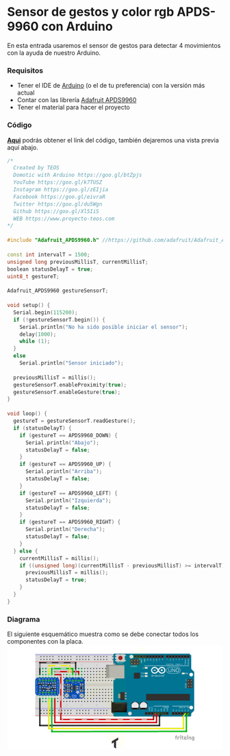 # Sensor de gestos y color rgb APDS-9960 con Arduino
En esta entrada usaremos el sensor de gestos para detectar 4 movimientos con la ayuda de nuestro Arduino.

### Requisitos
- Tener el IDE de [Arduino](https://www.arduino.cc/en/Main/Software) (o el de tu preferencia) con la versión más actual
- Contar con las librería [Adafruit APDS9960](https://github.com/adafruit/Adafruit_APDS9960)
- Tener el material para hacer el proyecto

### Código
**[Aqui](https://github.com/proyectoTEOS/Sensor-de-gestos-y-color-rgb-APDS-9960-con-Arduino/blob/master/Sensor-de-gestos-y-color-rgb-APDS-9960-con-Arduino.ino)** podrás obtener el link del código, también dejaremos
una vista previa aquí abajo.

```c++
/*
  Created by TEOS
  Domotic with Arduino https://goo.gl/btZpjs
  YouTube https://goo.gl/k7TUSZ
  Instagram https://goo.gl/zEIjia
  Facebook https://goo.gl/eivraR
  Twitter https://goo.gl/du5Wgn
  Github https://goo.gl/Xl5IiS
  WEB https://www.proyecto-teos.com
*/

#include "Adafruit_APDS9960.h" //https://github.com/adafruit/Adafruit_APDS9960

const int intervalT = 1500;
unsigned long previousMillisT, currentMillisT;
boolean statusDelayT = true;
uint8_t gestureT;

Adafruit_APDS9960 gestureSensorT;

void setup() {
  Serial.begin(115200);
  if (!gestureSensorT.begin()) {
    Serial.println("No ha sido posible iniciar el sensor");
    delay(1000);
    while (1);
  }
  else
    Serial.println("Sensor iniciado");

  previousMillisT = millis();
  gestureSensorT.enableProximity(true);
  gestureSensorT.enableGesture(true);
}

void loop() {
  gestureT = gestureSensorT.readGesture();
  if (statusDelayT) {
    if (gestureT == APDS9960_DOWN) {
      Serial.println("Abajo");
      statusDelayT = false;
    }
    if (gestureT == APDS9960_UP) {
      Serial.println("Arriba");
      statusDelayT = false;
    }
    if (gestureT == APDS9960_LEFT) {
      Serial.println("Izquierda");
      statusDelayT = false;
    }
    if (gestureT == APDS9960_RIGHT) {
      Serial.println("Derecha");
      statusDelayT = false;
    }
  } else {
    currentMillisT = millis();
    if ((unsigned long)(currentMillisT - previousMillisT) >= intervalT) {
      previousMillisT = millis();
      statusDelayT = true;
    }
  }
}
```

### Diagrama
El siguiente esquemático muestra como se debe conectar todos los componentes con la placa.
![](https://github.com/proyectoTEOS/Sensor-de-gestos-y-color-rgb-APDS-9960-con-Arduino/blob/master/sensor-de-gestos-y-color-rgb-apds-9960-con-arduino-5.jpg)
